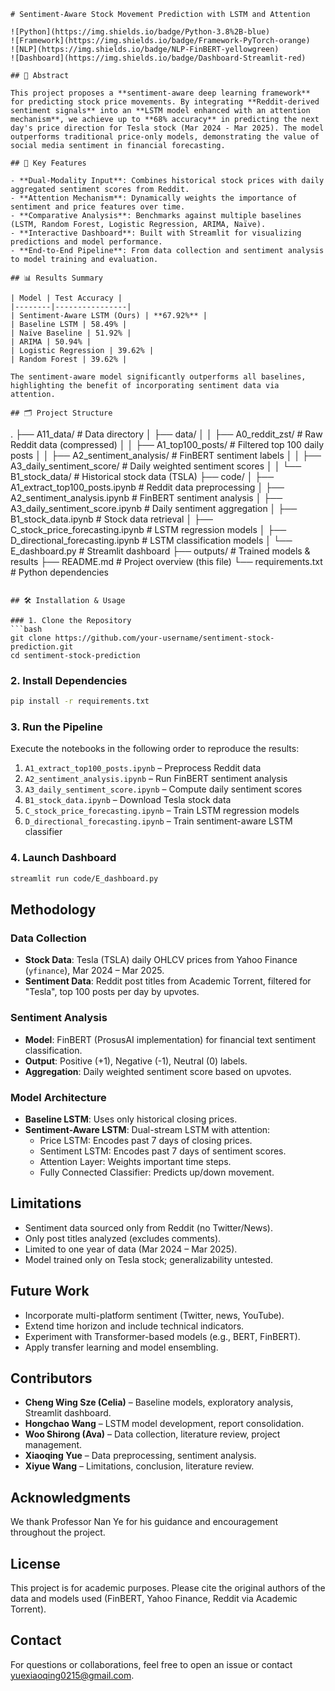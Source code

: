 ```
# Sentiment-Aware Stock Movement Prediction with LSTM and Attention

![Python](https://img.shields.io/badge/Python-3.8%2B-blue)
![Framework](https://img.shields.io/badge/Framework-PyTorch-orange)
![NLP](https://img.shields.io/badge/NLP-FinBERT-yellowgreen)
![Dashboard](https://img.shields.io/badge/Dashboard-Streamlit-red)

## 📖 Abstract

This project proposes a **sentiment-aware deep learning framework** for predicting stock price movements. By integrating **Reddit-derived sentiment signals** into an **LSTM model enhanced with an attention mechanism**, we achieve up to **68% accuracy** in predicting the next day's price direction for Tesla stock (Mar 2024 - Mar 2025). The model outperforms traditional price-only models, demonstrating the value of social media sentiment in financial forecasting.

## 🚀 Key Features

- **Dual-Modality Input**: Combines historical stock prices with daily aggregated sentiment scores from Reddit.
- **Attention Mechanism**: Dynamically weights the importance of sentiment and price features over time.
- **Comparative Analysis**: Benchmarks against multiple baselines (LSTM, Random Forest, Logistic Regression, ARIMA, Naïve).
- **Interactive Dashboard**: Built with Streamlit for visualizing predictions and model performance.
- **End-to-End Pipeline**: From data collection and sentiment analysis to model training and evaluation.

## 📊 Results Summary

| Model | Test Accuracy |
|--------|----------------|
| Sentiment-Aware LSTM (Ours) | **67.92%** |
| Baseline LSTM | 58.49% |
| Naïve Baseline | 51.92% |
| ARIMA | 50.94% |
| Logistic Regression | 39.62% |
| Random Forest | 39.62% |

The sentiment-aware model significantly outperforms all baselines, highlighting the benefit of incorporating sentiment data via attention.

## 🗂️ Project Structure

```
.
├── A11_data/                         # Data directory
│   ├── data/
│   │   ├── A0_reddit_zst/            # Raw Reddit data (compressed)
│   │   ├── A1_top100_posts/          # Filtered top 100 daily posts
│   │   ├── A2_sentiment_analysis/    # FinBERT sentiment labels
│   │   ├── A3_daily_sentiment_score/ # Daily weighted sentiment scores
│   │   └── B1_stock_data/            # Historical stock data (TSLA)
├── code/
│   ├── A1_extract_top100_posts.ipynb      # Reddit data preprocessing
│   ├── A2_sentiment_analysis.ipynb        # FinBERT sentiment analysis
│   ├── A3_daily_sentiment_score.ipynb     # Daily sentiment aggregation
│   ├── B1_stock_data.ipynb                # Stock data retrieval
│   ├── C_stock_price_forecasting.ipynb    # LSTM regression models
│   ├── D_directional_forecasting.ipynb    # LSTM classification models
│   └── E_dashboard.py                     # Streamlit dashboard
├── outputs/                          # Trained models & results
├── README.md                         # Project overview (this file)
└── requirements.txt                  # Python dependencies
```

## 🛠️ Installation & Usage

### 1. Clone the Repository
```bash
git clone https://github.com/your-username/sentiment-stock-prediction.git
cd sentiment-stock-prediction
```

### 2. Install Dependencies
```bash
pip install -r requirements.txt
```

### 3. Run the Pipeline
Execute the notebooks in the following order to reproduce the results:

1. `A1_extract_top100_posts.ipynb` – Preprocess Reddit data
2. `A2_sentiment_analysis.ipynb` – Run FinBERT sentiment analysis
3. `A3_daily_sentiment_score.ipynb` – Compute daily sentiment scores
4. `B1_stock_data.ipynb` – Download Tesla stock data
5. `C_stock_price_forecasting.ipynb` – Train LSTM regression models
6. `D_directional_forecasting.ipynb` – Train sentiment-aware LSTM classifier

### 4. Launch Dashboard
```bash
streamlit run code/E_dashboard.py
```

## Methodology

### Data Collection
- **Stock Data**: Tesla (TSLA) daily OHLCV prices from Yahoo Finance (`yfinance`), Mar 2024 – Mar 2025.
- **Sentiment Data**: Reddit post titles from Academic Torrent, filtered for "Tesla", top 100 posts per day by upvotes.

### Sentiment Analysis
- **Model**: FinBERT (ProsusAI implementation) for financial text sentiment classification.
- **Output**: Positive (+1), Negative (-1), Neutral (0) labels.
- **Aggregation**: Daily weighted sentiment score based on upvotes.

### Model Architecture
- **Baseline LSTM**: Uses only historical closing prices.
- **Sentiment-Aware LSTM**: Dual-stream LSTM with attention:
  - Price LSTM: Encodes past 7 days of closing prices.
  - Sentiment LSTM: Encodes past 7 days of sentiment scores.
  - Attention Layer: Weights important time steps.
  - Fully Connected Classifier: Predicts up/down movement.

## Limitations

- Sentiment data sourced only from Reddit (no Twitter/News).
- Only post titles analyzed (excludes comments).
- Limited to one year of data (Mar 2024 – Mar 2025).
- Model trained only on Tesla stock; generalizability untested.

## Future Work

- Incorporate multi-platform sentiment (Twitter, news, YouTube).
- Extend time horizon and include technical indicators.
- Experiment with Transformer-based models (e.g., BERT, FinBERT).
- Apply transfer learning and model ensembling.

## Contributors

- **Cheng Wing Sze (Celia)** – Baseline models, exploratory analysis, Streamlit dashboard.
- **Hongchao Wang** – LSTM model development, report consolidation.
- **Woo Shirong (Ava)** – Data collection, literature review, project management.
- **Xiaoqing Yue** – Data preprocessing, sentiment analysis.
- **Xiyue Wang** – Limitations, conclusion, literature review.

## Acknowledgments

We thank Professor Nan Ye for his guidance and encouragement throughout the project.

## License

This project is for academic purposes. Please cite the original authors of the data and models used (FinBERT, Yahoo Finance, Reddit via Academic Torrent).

## Contact

For questions or collaborations, feel free to open an issue or contact yuexiaoqing0215@gmail.com.

